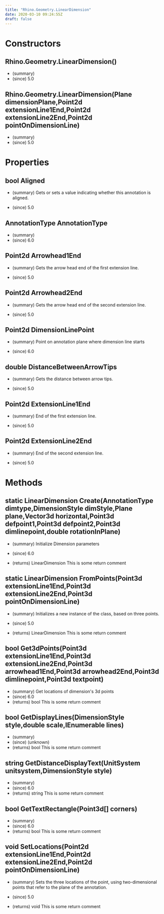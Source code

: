 ```yaml
---
title: "Rhino.Geometry.LinearDimension"
date: 2020-03-10 09:24:55Z
draft: false
---
```


# Constructors
## Rhino.Geometry.LinearDimension()
- (summary) 
- (since) 5.0
## Rhino.Geometry.LinearDimension(Plane dimensionPlane,Point2d extensionLine1End,Point2d extensionLine2End,Point2d pointOnDimensionLine)
- (summary) 
- (since) 5.0
# Properties
## bool Aligned
- (summary) 
     Gets or sets a value indicating whether this annotation is aligned.
     
- (since) 5.0
## AnnotationType AnnotationType
- (summary) 
- (since) 6.0
## Point2d Arrowhead1End
- (summary) 
     Gets the arrow head end of the first extension line.
     
- (since) 5.0
## Point2d Arrowhead2End
- (summary) 
     Gets the arrow head end of the second extension line.
     
- (since) 5.0
## Point2d DimensionLinePoint
- (summary) 
     Point on annotation plane where dimension line starts
     
- (since) 6.0
## double DistanceBetweenArrowTips
- (summary) 
     Gets the distance between arrow tips.
     
- (since) 5.0
## Point2d ExtensionLine1End
- (summary) 
     End of the first extension line.
     
- (since) 5.0
## Point2d ExtensionLine2End
- (summary) 
     End of the second extension line.
     
- (since) 5.0
# Methods
## static LinearDimension Create(AnnotationType dimtype,DimensionStyle dimStyle,Plane plane,Vector3d horizontal,Point3d defpoint1,Point3d defpoint2,Point3d dimlinepoint,double rotationInPlane)
- (summary) 
     Initialize Dimension parameters
     
- (since) 6.0
- (returns) LinearDimension This is some return comment
## static LinearDimension FromPoints(Point3d extensionLine1End,Point3d extensionLine2End,Point3d pointOnDimensionLine)
- (summary) 
     Initializes a new instance of the  class, based on three points.
     
- (since) 5.0
- (returns) LinearDimension This is some return comment
## bool Get3dPoints(Point3d extensionLine1End,Point3d extensionLine2End,Point3d arrowhead1End,Point3d arrowhead2End,Point3d dimlinepoint,Point3d textpoint)
- (summary)  Get locations of dimension's 3d points 
- (since) 6.0
- (returns) bool This is some return comment
## bool GetDisplayLines(DimensionStyle style,double scale,IEnumerable<Line> lines)
- (summary) 
- (since) (unknown)
- (returns) bool This is some return comment
## string GetDistanceDisplayText(UnitSystem unitsystem,DimensionStyle style)
- (summary) 
- (since) 6.0
- (returns) string This is some return comment
## bool GetTextRectangle(Point3d[] corners)
- (summary) 
- (since) 6.0
- (returns) bool This is some return comment
## void SetLocations(Point2d extensionLine1End,Point2d extensionLine2End,Point2d pointOnDimensionLine)
- (summary) 
     Sets the three locations of the point, using two-dimensional points
     that refer to the plane of the annotation.
     
- (since) 5.0
- (returns) void This is some return comment
